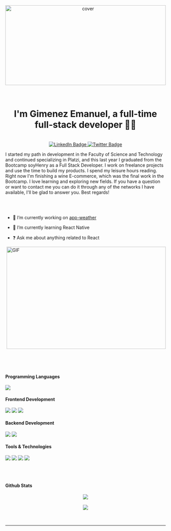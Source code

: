  
<div align="center">
<img width="100%" height = "250px" src="https://media-exp1.licdn.com/dms/image/D4E16AQE4Mg9XS1jaQQ/profile-displaybackgroundimage-shrink_200_800/0/1662086118833?e=1667433600&v=beta&t=1dIFhdby2NVyg6u11TOeQaXOn0vCeyTb7KEy_vMkJHM" alt="cover" />
</div>
<br/> 
<br/> 
 <div align="center">
 <h1>I'm Gimenez Emanuel, a full-time full-stack developer 👨‍💻 </h1>
 </div>  

<br/> 


<div  align="center" id="badges">
  <a href="https://twitter.com/manurausc">
    <img src="https://img.shields.io/badge/LinkedIn-blue?style=for-the-badge&logo=linkedin&logoColor=white" alt="LinkedIn Badge"/>
  </a>
 
  <a href="https://www.linkedin.com/in/emanuel-gimenez/">
    <img src="https://img.shields.io/badge/Twitter-blue?style=for-the-badge&logo=twitter&logoColor=white" alt="Twitter Badge"/>
  </a>
</div>





I started my path in development in the Faculty of Science and Technology and continued specializing in Platzi, and this last year I graduated from the Bootcamp soyHenry as a Full Stack Developer. I work on freelance projects and use the time to build my products. I spend my leisure hours reading. Right now I'm finishing a wine E-commerce, which was the final work in the Bootcamp. I love learning and exploring new fields. If you have a question or want to contact me you can do it through any of the networks I have available, I'll be glad to answer you.  Best regards!  


  

<br/>  
<br />
  

- 🔭 I’m currently working on [app-weather](https://github.com/emanuelgimenez2/app-weather)  
  

- 🌱 I’m currently learning React Native  
  

- ❓ Ask me about anything related to React  


  



<div style="width:100%;height:0;padding-bottom:75%;position:relative;">
  <img align="right" alt="GIF" src="https://media2.giphy.com/media/3oKIPEqDGUULpEU0aQ/giphy.gif?cid=ecf05e47gdq58jokb7aq4h0p33nf0j09kpiyzz39ugdpzwpu&rid=giphy.gif&ct=g" width="500" height="320" />
  </div
  <br />
  <h4>Programming Languages</h4>
<p>
  <img src="https://img.shields.io/badge/JavaScript-F7DF1E?style=for-the-badge&logo=javascript&logoColor=black">
</p>
<h4>Frontend Development</h4>
<p>
  <img src="https://img.shields.io/badge/HTML5-E34F26?style=for-the-badge&logo=html5&logoColor=white">
  <img src="https://img.shields.io/badge/CSS3-1572B6?style=for-the-badge&logo=css3&logoColor=white">
  <img src="https://img.shields.io/badge/React-20232A?style=for-the-badge&logo=react&logoColor=61DAFB">
</p>
<h4>Backend Development</h4>
<p>
  <img src="https://img.shields.io/badge/Node.js-339933?style=for-the-badge&logo=nodedotjs&logoColor=white">
  <img src="https://img.shields.io/badge/MongoDB-white?style=for-the-badge&logo=mongodb&logoColor=4EA94B">
  
  
</p>
<h4>Tools & Technologies</h4>
<p>
  <img src="https://img.shields.io/badge/Git-F05032?style=for-the-badge&logo=git&logoColor=white">
  <img src="https://img.shields.io/badge/GitHub-100000?style=for-the-badge&logo=github&logoColor=white">
  <img src="https://img.shields.io/badge/Linux-FCC624?style=for-the-badge&logo=linux&logoColor=black">
  <img src="https://img.shields.io/badge/Vercel-000000?style=for-the-badge&logo=vercel&logoColor=white">
</p>
<br />
  

  

<br/>  


<h4> Github Stats </h4>
<div align="center"><img src="https://github-readme-stats.vercel.app/api?username=emanuelgimenez2&show_icons=true&count_private=true&hide_border=true" align="center" /></div> 







<br/>  

<div align="center">
<img src="https://komarev.com/ghpvc/?username=emanuelgimenez2&&style=flat-square" align="center" />
</div>  
  

<br/>  


<br />

----

